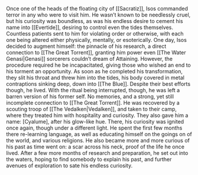 Once one of the heads of the floating city of [[Sacratiz]], Isos commanded terror in any who were to visit him. He wasn’t known to be needlessly cruel, but his curiosity was boundless, as was his endless desire to cement his name into [[Evertide]], desiring to control even the tides themselves. Countless patients sent to him for violating order or otherwise, with each one being altered either physically, mentally, or esoterically. One day, Isos decided to augment himself: the pinnacle of his research, a direct connection to [[The Great Torrent]], granting him power even [[The Water Genasi|Genasi]] sorcerers couldn’t dream of Attaining. However, the procedure required he be incapacitated, giving those who wished an end to his torment an opportunity. As soon as he completed his transformation, they slit his throat and threw him into the tides, his body covered in metal contraptions sinking deep, down into [[The Blue]]. Despite their best efforts though, he lived. With the ritual being interrupted, though, he was left a barren version of his former self. No memories, and a strong, yet still incomplete connection to [[The Great Torrent]]. He was recovered by a scouting troop of [[The Vedalken|Vedalken]], and taken to their camp, where they treated him with hospitality and curiosity. They also gave him a name: [Cyalume], after his glow-like hue. There, his curiosity was ignited once again, though under a different light. He spent the first few months there re-learning language, as well as educating himself on the goings on of the world, and various religions. He also became more and more curious of his past as time went on: a scar across his neck, proof of the life he once lived. After a few more months of research and preparation, he set out into the waters, hoping to find somebody to explain his past, and further avenues of exploration to sate his endless curiosity.
